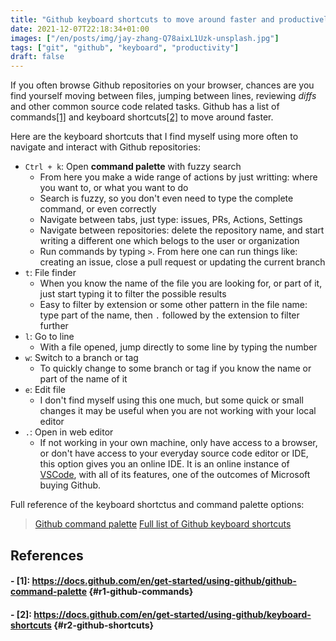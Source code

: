 ```yaml
---
title: "Github keyboard shortcuts to move around faster and productively"
date: 2021-12-07T22:18:34+01:00
images: ["/en/posts/img/jay-zhang-Q78aixL1Uzk-unsplash.jpg"]
tags: ["git", "github", "keyboard", "productivity"]
draft: false
---
```


If you often browse Github repositories on your browser, chances are you find yourself moving between files, jumping between lines, reviewing *diffs* and other common source code related tasks. Github has a list of commands[[1]](#r1-github-commands) and keyboard shortcuts[[2]](#r2-github-shortcuts) to move around faster.

Here are the keyboard shortcuts that I find myself using more often to navigate and interact with Github repositories:

- `Ctrl + k`: Open **command palette** with fuzzy search
  + From here you make a wide range of actions by just writting: where you want to, or what you want to do
  + Search is fuzzy, so you don't even need to type the complete command, or even correctly
  + Navigate between tabs, just type: issues, PRs, Actions, Settings
  + Navigate between repositories: delete the repository name, and start writing a different one which belogs to the user or organization
  + Run commands by typing `>`. From here one can run things like: creating an issue, close a pull request or updating the current branch
- `t`: File finder
  + When you know the name of the file you are looking for, or part of it, just start typing it to filter the possible results
  + Easy to filter by extension or some other pattern in the file name: type part of the name, then `.` followed by the extension to filter further
- `l`: Go to line
  + With a file opened, jump directly to some line by typing the number
- `w`: Switch to a branch or tag
  + To quickly change to some branch or tag if you know the name or part of the name of it
- `e`: Edit file
  + I don't find myself using this one much, but some quick or small changes it may be useful when you are not working with your local editor
- `.`: Open in web editor
  + If not working in your own machine, only have access to a browser, or don't have access to your everyday source code editor or IDE, this option gives you an online IDE. It is an online instance of [VSCode](https://code.visualstudio.com/), with all of its features, one of the outcomes of Microsoft buying Github.

Full reference of the keyboard shortctus and command palette options:
> [Github command palette](https://docs.github.com/en/get-started/using-github/github-command-palette)
> [Full list of Github keyboard shortcuts](https://docs.github.com/en/get-started/using-github/keyboard-shortcuts)
> 

## References

#### - \[1\]: https://docs.github.com/en/get-started/using-github/github-command-palette {#r1-github-commands}
#### - \[2\]: https://docs.github.com/en/get-started/using-github/keyboard-shortcuts {#r2-github-shortcuts}

